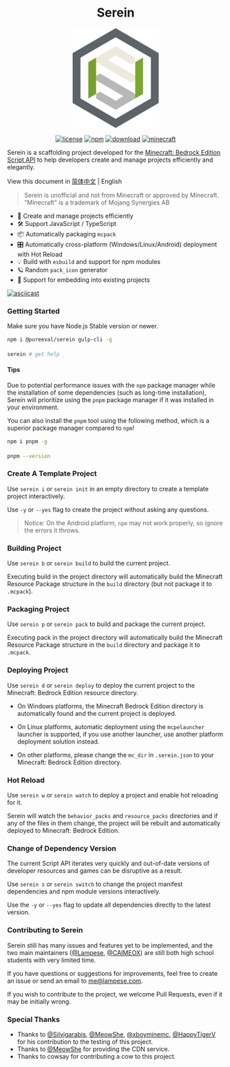 <p align="center">
  <h1 align="center">Serein</h1>
</p>
<p align="center"><img width="200" src="./logo.svg" alt="logo"></a></p>
<p align="center">
  <a href="https://github.com/SereinMC/Serein/blob/main/LICENSE"><img src="https://img.shields.io/github/license/SereinMC/serein" alt="license"></a>
  <a href="https://www.npmjs.com/package/@pureeval/serein"><img src="https://img.shields.io/npm/v/%40pureeval%2Fserein" alt="npm"></a>
  <a href="https://www.npmjs.com/package/@pureeval/serein"><img src="https://img.shields.io/npm/dw/%40pureeval%2Fserein" alt="download"></a>
  <a href="https://www.npmjs.com/package/@pureeval/serein"><img src="https://img.shields.io/badge/minecraft_support-latest-8A2BE2" alt="minecraft"></a>
</p>


Serein is a scaffolding project developed for the [Minecraft: Bedrock Edition Script API](https://learn.microsoft.com/en-us/minecraft/creator/scriptapi/) to help developers create and manage projects efficiently and elegantly.

View this document in [简体中文](README_zh-CN.md) | English

> Serein is unofficial and not from Minecraft or approved by Minecraft.  
> "Minecraft" is a trademark of Mojang Synergies AB

- 🚀 Create and manage projects efficiently
- 🛠️ Support JavaScript / TypeScript
- 📦 Automatically packaging `mcpack`
- 🎛️ Automatically cross-platform (Windows/Linux/Android) deployment with Hot Reload
- 💡 Build with `esbuild` and support for npm modules
- 🪐 Random `pack_icon` generator
- 🔌 Support for embedding into existing projects

[![asciicast](https://asciinema.org/a/600827.svg)](https://asciinema.org/a/600827)

### Getting Started

Make sure you have Node.js Stable version or newer.

```bash
npm i @pureeval/serein gulp-cli -g

serein # get help
```

#### Tips
Due to potential performance issues with the `npm` package manager while the installation of some dependencies (such as long-time installation), Serein will prioritize using the `pnpm` package manager if it was installed in your environment.

You can also install the `pnpm` tool using the following method, which is a superior package manager compared to `npm`!

```bash
npm i pnpm -g

pnpm --version
```

### Create A Template Project

Use `serein i` or `serein init` in an empty directory to create a template project interactively.

Use `-y` or `--yes` flag to create the project without asking any questions.

> Notice: On the Android platform, `npm` may not work properly, so ignore the errors it throws.

### Building Project

Use `serein b` or `serein build` to build the current project.

Executing build in the project directory will automatically build the Minecraft Resource Package structure in the `build` directory (but not package it to `.mcpack`).

### Packaging Project

Use `serein p` or `serein pack` to build and package the current project.

Executing pack in the project directory will automatically build the Minecraft Resource Package structure in the `build` directory and package it to `.mcpack`.

### Deploying Project

Use `serein d` or `serein deploy` to deploy the current project to the Minecraft: Bedrock Edition resource directory.

- On Windows platforms, the Minecraft Bedrock Edition directory is automatically found and the current project is deployed.

- On Linux platforms, automatic deployment using the `mcpelauncher` launcher is supported, if you use another launcher, use another platform deployment solution instead.

- On other platforms, please change the `mc_dir` in `.serein.json` to your Minecraft: Bedrock Edition directory.

### Hot Reload

Use `serein w` or `serein watch` to deploy a project and enable hot reloading for it.

Serein will watch the `behavior_packs` and `resource_packs` directories and if any of the files in them change, the project will be rebuilt and automatically deployed to Minecraft: Bedrock Edition.

### Change of Dependency Version

The current Script API iterates very quickly and out-of-date versions of developer resources and games can be disruptive as a result.

Use `serein s` or `serein switch` to change the project manifest dependencies and npm module versions interactively.

Use the `-y` or `--yes` flag to update all dependencies directly to the latest version.

### Contributing to Serein

Serein still has many issues and features yet to be implemented, and the two main maintainers ([@Lampese](https://github.com/Lampese), [@CAIMEOX](https://github.com/CAIMEOX)) are still both high school students with very limited time.

If you have questions or suggestions for improvements, feel free to create an issue or send an email to me@lampese.com.

If you wish to contribute to the project, we welcome Pull Requests, even if it may be initially wrong.

### Special Thanks

- Thanks to [@Silvigarabis](https://github.com/Silvigarabis), [@MeowShe](https://github.com/MeowShe), [@xboyminemc](https://github.com/xboyminemc), [@HappyTigerV](https://github.com/HappyTigerV) for his contribution to the testing of this project.  
- Thanks to [@MeowShe](https://github.com/MeowShe) for providing the CDN service.  
- Thanks to cowsay for contributing a cow to this project.
